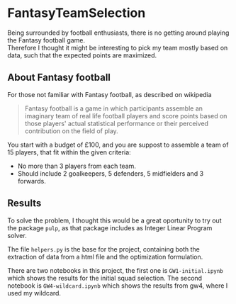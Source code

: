 # FantasyTeamSelection

Being surrounded by football enthusiasts, there is no getting around playing the Fantasy football game.  
Therefore I thought it might be interesting to pick my team mostly based on data, such that the expected points are maximized.

## About Fantasy football

For those not familiar with Fantasy football, as described on wikipedia

> Fantasy football is a game in which participants assemble an imaginary team of real life football players and score points based on those players' actual statistical performance or their perceived contribution on the field of play.

You start with a budget of £100, and you are suppost to assemble a team of 15 players, that fit within the given criteria:

* No more than 3 players from each team.
* Should include 2 goalkeepers, 5 defenders, 5 midfielders and 3 forwards.

## Results

To solve the problem, I thought this would be a great oportunity to try out the package `pulp`, as that package includes as Integer Linear Program solver. 

The file `helpers.py` is the base for the project, containing both the extraction of data from a html file and the optimization formulation. 

There are two notebooks in this project, the first one is `GW1-initial.ipynb` which shows the results for the initial squad selection. The second notebook is `GW4-wildcard.ipynb` which shows the results from gw4, where I used my wildcard.